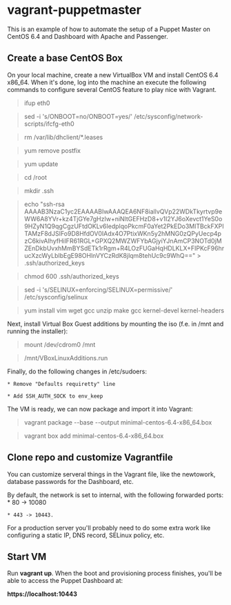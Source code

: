 vagrant-puppetmaster
====================

This is an example of how to automate the setup of a Puppet Master on CentOS 6.4  and Dashboard with Apache and Passenger.

## Create a base CentOS Box
On your local machine, create a new VirtualBox VM and install CentOS 6.4 x86_64. When it's done, log into the machine an execute the following commands to configure several CentOS feature to play nice with Vagrant.

> ifup eth0

> sed -i 's/ONBOOT=no/ONBOOT=yes/' /etc/sysconfig/network-scripts/ifcfg-eth0

> rm /var/lib/dhclient/*.leases

> yum remove postfix

> yum update

> cd /root

> mkdir .ssh

> echo "ssh-rsa AAAAB3NzaC1yc2EAAAABIwAAAQEA6NF8iallvQVp22WDkTkyrtvp9eWW6A8YVr+kz4TjGYe7gHzIw+niNltGEFHzD8+v1I2YJ6oXevct1YeS0o9HZyN1Q9qgCgzUFtdOKLv6IedplqoPkcmF0aYet2PkEDo3MlTBckFXPITAMzF8dJSIFo9D8HfdOV0IAdx4O7PtixWKn5y2hMNG0zQPyUecp4pzC6kivAIhyfHilFR61RGL+GPXQ2MWZWFYbAGjyiYJnAmCP3NOTd0jMZEnDkbUvxhMmBYSdETk1rRgm+R4LOzFUGaHqHDLKLX+FIPKcF96hrucXzcWyLbIbEgE98OHlnVYCzRdK8jlqm8tehUc9c9WhQ==" > .ssh/authorized_keys

> chmod 600 .ssh/authorized_keys

> sed -i 's/SELINUX=enforcing/SELINUX=permissive/' /etc/sysconfig/selinux

> yum install vim wget gcc unzip make gcc kernel-devel kernel-headers

Next, install Virtual Box Guest additions by mounting the iso (f.e. in /mnt and running the installer):

> mount /dev/cdrom0 /mnt

> /mnt/VBoxLinuxAdditions.run

Finally, do the following changes in /etc/sudoers:

    * Remove "Defaults requiretty" line
    
    * Add SSH_AUTH_SOCK to env_keep
    
The VM is ready, we can now package and import it into Vagrant: 

> vagrant package --base <name of the VirtualBox VM> --output minimal-centos-6.4-x86_64.box

> vagrant box add <some name> minimal-centos-6.4-x86_64.box

## Clone repo and customize Vagrantfile

You can customize serveral things in the Vagrant file, like the newtowork, database passwords for the Dashboard, etc.

By default, the network is set to internal, with the following forwarded ports:
    * 80 -> 10080 
    
    * 443 -> 10443. 

For a production server you'll probably need to do some extra work like configuring a static IP, DNS record, SELinux policy, etc.

## Start VM
Run **vagrant up**. When the boot and provisioning process finishes, you'll be able to access the Puppet Dashboard at:

**https://localhost:10443**
